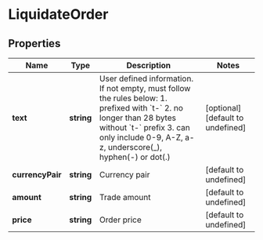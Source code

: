 # LiquidateOrder

## Properties

Name | Type | Description | Notes
------------ | ------------- | ------------- | -------------
**text** | **string** | User defined information. If not empty, must follow the rules below:  1. prefixed with &#x60;t-&#x60; 2. no longer than 28 bytes without &#x60;t-&#x60; prefix 3. can only include 0-9, A-Z, a-z, underscore(_), hyphen(-) or dot(.)  | [optional] [default to undefined]
**currencyPair** | **string** | Currency pair | [default to undefined]
**amount** | **string** | Trade amount | [default to undefined]
**price** | **string** | Order price | [default to undefined]

